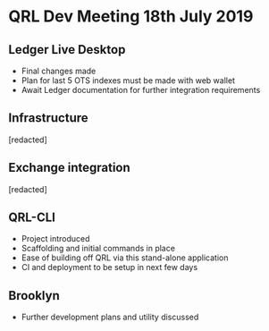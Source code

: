 # QRL Dev Meeting 18th July 2019

## Ledger Live Desktop

- Final changes made
- Plan for last 5 OTS indexes must be made with web wallet
- Await Ledger documentation for further integration requirements

## Infrastructure

[redacted]

## Exchange integration

[redacted]

## QRL-CLI

- Project introduced
- Scaffolding and initial commands in place
- Ease of building off QRL via this stand-alone application
- CI and deployment to be setup in next few days

## Brooklyn

- Further development plans and utility discussed
